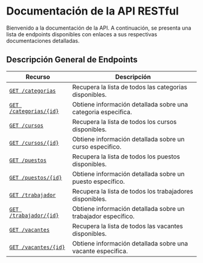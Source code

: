 # Documentación de la API RESTful

Bienvenido a la documentación de la API. A continuación, se presenta una lista
de endpoints disponibles con enlaces a sus respectivas documentaciones detalladas.

## Descripción General de Endpoints

| Recurso                    | Descripción |
| -------------------------- | ----------- |
| [`GET /categorias`](./endpoints/categorias/get-categorias-all.md)               | Recupera la lista de todos las categorias disponibles. |
| [`GET /categorias/{id}`](./endpoints/categorias/get-categorias-id.md)          | Obtiene información detallada sobre una categoria especifica. |
| [`GET /cursos`](./endpoints/cursos/get-cursos-all.md)              | Recupera la lista de todos los cursos disponibles. |
| [`GET /cursos/{id}`](./endpoints/cursos/get-cursos-id.md) | Obtiene información detallada sobre un curso especifico. |
| [`GET /puestos`](./endpoints/puestos/get-puestos-all.md)             | Recupera la lista de todos los puestos disponibles. |
| [`GET /puestos/{id}`](./endpoints/puestos/get-puestos-id.md)        | Obtiene información detallada sobre un puesto específico. |
| [`GET /trabajador`](./endpoints/trabajadores/get-trabajador-all.md)             | Recupera la lista de todos los trabajadores disponibles. |
| [`GET /trabajador/{id}`](./endpoints/trabajadores/get-trabajador-id.md)        | Obtiene información detallada sobre un trabajador específico. |
| [`GET /vacantes`](./endpoints/vacantes/get-vacantes-all.md)             | Recupera la lista de todos las vacantes disponibles. |
| [`GET /vacantes/{id}`](./endpoints/vacantes/get-vacantes-id.md)        | Obtiene información detallada sobre una vacante especifica. |